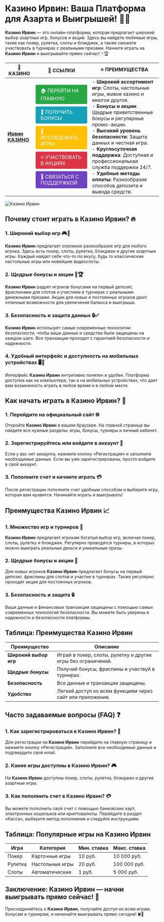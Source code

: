 # **Казино Ирвин: Ваша Платформа для Азарта и Выигрышей!** 🎰💸

**Казино Ирвин** — это онлайн-платформа, которая предлагает широкий выбор азартных игр, бонусов и акций. Здесь вы найдете любимые игры, такие как покер, рулетка, слоты и блэкджек, а также сможете участвовать в турнирах с реальными призами. Начните играть на **Казино Ирвин** и выигрывайте прямо сейчас! 🃏🏆

| 🎰 **КАЗИНО**                              | 🔗 **ССЫЛКИ**                                                                                                                                                                                                                                                                                                   | ⭐ **ПРЕИМУЩЕСТВА**                                                                                     |
|--------------------------------------------|----------------------------------------------------------------------------------------------------------------------------------------------------------------------------------------------------------------------------------------------------------------------------------------------------------------|--------------------------------------------------------------------------------------------------------|
| **[Ирвин КАЗИНО](https://tinyurl.com/4dpanc7s)** | <a href="https://tinyurl.com/4dpanc7s" style="display: inline-block; padding: 8px 16px; margin: 4px 0; background-color: #28a745; color: white; text-decoration: none; border-radius: 4px;">🏠 ПЕРЕЙТИ НА ГЛАВНУЮ</a><br> <a href="https://tinyurl.com/4dpanc7s" style="display: inline-block; padding: 8px 16px; margin: 4px 0; background-color: #17a2b8; color: white; text-decoration: none; border-radius: 4px;">🎁 ПОЛУЧИТЬ БОНУСЫ</a><br> <a href="https://tinyurl.com/4dpanc7s" style="display: inline-block; padding: 8px 16px; margin: 4px 0; background-color: #ffc107; color: white; text-decoration: none; border-radius: 4px;">🎲 ИССЛЕДОВАТЬ ИГРЫ</a><br> <a href="https://tinyurl.com/4dpanc7s" style="display: inline-block; padding: 8px 16px; margin: 4px 0; background-color: #dc3545; color: white; text-decoration: none; border-radius: 4px;">🔥 УЧАСТВОВАТЬ В АКЦИЯХ</a><br> <a href="https://tinyurl.com/4dpanc7s" style="display: inline-block; padding: 8px 16px; margin: 4px 0; background-color: #6f42c1; color: white; text-decoration: none; border-radius: 4px;">💬 СВЯЗАТЬСЯ С ПОДДЕРЖКОЙ</a> | - **Широкий ассортимент игр**: Слоты, настольные игры, живое казино и многое другое.<br>- **Бонусы и акции**: Щедрые приветственные бонусы и регулярные промо-акции.<br>- **Высокий уровень безопасности**: Защита данных и честная игра.<br>- **Круглосуточная поддержка**: Доступная и профессиональная служба поддержки 24/7.<br>- **Удобные методы оплаты**: Разнообразие способов депозита и вывода средств. |

![Казино Ирвин](https://i.ytimg.com/vi/hwPit-G_r7I/hq720.jpg)

## Почему стоит играть в **Казино Ирвин**? 🔥

### 1. **Широкий выбор игр** 🎮💸

**Казино Ирвин** предлагает огромное разнообразие игр для любого игрока. Здесь есть покер, слоты, рулетка, блэкджек и другие азартные игры. Каждый найдет себе что-то по вкусу, будь то классические настольные игры или новейшие видеослоты.

### 2. **Щедрые бонусы и акции** 🎁🏆

**Казино Ирвин** радует игроков бонусами на первый депозит, фриспинами для слотов и участием в турнирах с реальными денежными призами. Акции для новых и постоянных игроков дают отличные возможности для увеличения баланса и выигрыша.

### 3. **Безопасность и защита данных** 🔒✅

**Казино Ирвин** использует самые современные технологии безопасности, чтобы ваши данные и средства были защищены на каждом шаге. Все транзакции проходят с гарантией безопасности и надежности.

### 4. **Удобный интерфейс и доступность на мобильных устройствах** 🖥️📱

Интерфейс **Казино Ирвин** интуитивно понятен и удобен. Платформа доступна как на компьютере, так и на мобильных устройствах, что дает вам возможность играть в любое время и в любом месте.

## Как начать играть в **Казино Ирвин**? 🏁

### 1. **Перейдите на официальный сайт** 🌐

Откройте **Казино Ирвин** в вашем браузере. На главной странице вы найдете все нужные разделы: игры, бонусы, турниры и личный кабинет.

### 2. **Зарегистрируйтесь или войдите в аккаунт** 📝

Если у вас нет аккаунта, нажмите кнопку «Регистрация» и заполните необходимые данные. Если вы уже зарегистрированы, просто войдите в свой аккаунт.

### 3. **Пополните счет и начните играть** 💳

После регистрации пополните счет удобным способом и выберите игру, которая вам нравится. Начинайте играть и выигрывать!

## Преимущества **Казино Ирвин** 📈

### 1. **Множество игр и турниров** 🎰

**Казино Ирвин** предлагает игрокам богатый выбор игр, включая покер, слоты, рулетку и блэкджек. Регулярно проводятся турниры, в которых можно выиграть реальные деньги и уникальные призы.

### 2. **Щедрые бонусы и акции** 🎁

Для новых игроков **Казино Ирвин** предлагает бонусы на первый депозит, фриспины для слотов и участие в турнирах. Также регулярно проходят акции для постоянных игроков.

### 3. **Безопасность и защита** 🔒

Ваши данные и финансовые транзакции защищены с помощью самых современных технологий безопасности. Вы можете быть уверены в надежности и безопасности платформы.

## Таблица: Преимущества **Казино Ирвин**

| Преимущество               | Описание                                       |
|----------------------------|------------------------------------------------|
| **Широкий выбор игр**      | Играй в покер, слоты, рулетку и другие игры без ограничений. |
| **Щедрые бонусы**          | Получай бонусы, фриспины и участвуй в турнирах. |
| **Безопасность**           | Все данные и транзакции защищены.              |
| **Удобство**               | Легкий доступ ко всем функциям через сайт или приложение. |

## Часто задаваемые вопросы (FAQ) ❓

### **1. Как зарегистрироваться в **Казино Ирвин**?** 📝

Для регистрации на **Казино Ирвин** перейдите на главную страницу и нажмите кнопку «Регистрация». Заполните все необходимые данные и подтвердите свой email.

### **2. Какие игры доступны в **Казино Ирвин**?** 🎮

На **Казино Ирвин** доступны покер, слоты, рулетка, блэкджек и другие азартные игры.

### **3. Как пополнить счет в **Казино Ирвин**?** 💳

Вы можете пополнить свой счет с помощью банковских карт, электронных кошельков или криптовалюты. Перейдите в раздел «Касса», выберите метод пополнения и следуйте инструкциям.

## Таблица: Популярные игры на **Казино Ирвин**

| Игра                | Категория        | Мин. ставка | Макс. ставка |
|---------------------|------------------|-------------|--------------|
| Покер               | Карточные игры   | 10 руб.     | 10 000 руб.  |
| Рулетка             | Настольные игры  | 20 руб.     | 100 000 руб. |
| Слоты               | Автоматические   | 1 руб.      | 5 000 руб.   |

## Заключение: **Казино Ирвин** — начни выигрывать прямо сейчас! 🎉

Присоединяйтесь к **Казино Ирвин**, получайте доступ ко всем играм, бонусам и турнирам, и начинайте выигрывать прямо сегодня! 🍀🎰
